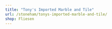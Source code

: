 ```yaml
---
title: "Tony's Imported Marble and Tile"
url: /stoneham/tonys-imported-marble-and-tile/
shop: Fliesen
---
```

